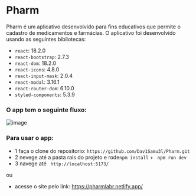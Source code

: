 # Pharm


Pharm é um aplicativo desenvolvido para fins educativos que permite o cadastro de medicamentos e farmácias. O aplicativo foi desenvolvido usando as seguintes bibliotecas:

- `react`: 18.2.0
- `react-bootstrap`: 2.7.3
- `react-dom`: 18.2.0
- `react-icons`: 4.8.0
- `react-input-mask`: 2.0.4
- `react-modal`: 3.16.1
- `react-router-dom`: 6.10.0
- `styled-components`: 5.3.9


 ### O app tem o seguinte fluxo:

![image](https://user-images.githubusercontent.com/106498376/233800091-66e03507-e1fa-4d9e-903c-3a97255dfd75.png)

### Para usar o app:

- 1 faça o clone do repositorio: `https://github.com/Dav1Samu3l/Pharm.git`
- 2 nevege até a pasta rais do projeto e rode`npm install` + ` npm run dev`
- 3 navege até ` http://localhost:5173/`

ou
- acesse o site pelo link: https://pharmlabr.netlify.app/


